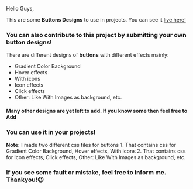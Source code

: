 Hello Guys,

This are some **Buttons Designs**  to use in projects. You can see it [live here!](http://tilakjain123.github.io/Buttons/)
### You can also contribute to this project by submitting your own button designs!
There are different designs of **buttons** with different effects mainly:
* Gradient Color Background
* Hover effects
* With icons
* Icon effects
* Click effects
* Other: Like With Images as background, etc.
#### Many other designs are yet left to add. If you know some then feel free to **Add** 
 ### You can use it in your projects!
**Note:** I made two different css files for buttons 1. That contains css for Gradient Color Background, Hover effects, With icons
2. That contains css for Icon effects, Click effects, Other: Like With Images as background, etc.
### If you see some fault or mistake, feel free to inform me. Thankyou!😉
